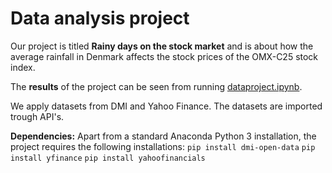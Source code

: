 # Data analysis project

Our project is titled **Rainy days on the stock market** and is about how the average rainfall in Denmark affects the stock prices of the OMX-C25 stock index.

The **results** of the project can be seen from running [dataproject.ipynb](dataproject.ipynb).

We apply datasets from DMI and Yahoo Finance. The datasets are imported trough API's.

**Dependencies:** Apart from a standard Anaconda Python 3 installation, the project requires the following installations:
``pip install dmi-open-data``
``pip install yfinance``
``pip install yahoofinancials``